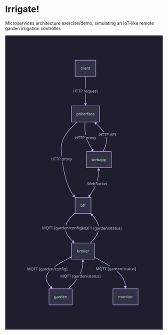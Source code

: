 # Irrigate!

Microservices architecture exercise/demo, simulating an IoT-like remote garden irrigation controller.

![Diagram](irrigate.svg)
